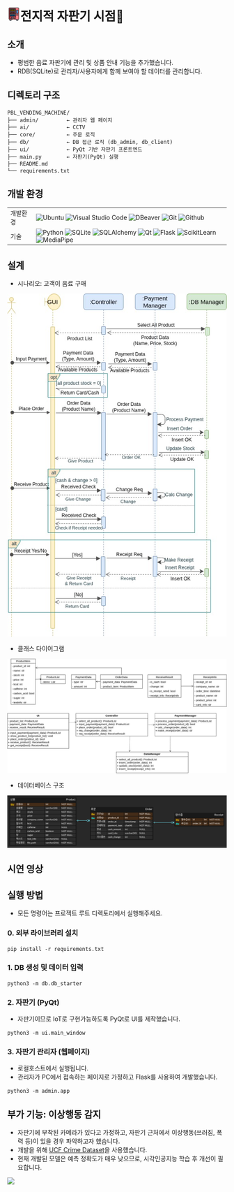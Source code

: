 # <img src="assets/vending-machine.png" width="30"/>전지적 자판기 시점👀

## 소개
- 평범한 음료 자판기에 관리 및 상품 안내 기능을 추가했습니다.
- RDB(SQLite)로 관리자/사용자에게 함께 보여야 할 데이터를 관리합니다.

## 디렉토리 구조
```
PBL_VENDING_MACHINE/
├── admin/         ← 관리자 웹 페이지
├── ai/            ← CCTV 
├── core/          ← 주문 로직
├── db/            ← DB 접근 로직 (db_admin, db_client)
├── ui/            ← PyQt 기반 자판기 프론트엔드
├── main.py        ← 자판기(PyQt) 실행
├── README.md
└── requirements.txt
```

## 개발 환경
|   |   |
|---|---|
|개발환경|![Ubuntu](https://img.shields.io/badge/Ubuntu-E95420?style=for-the-badge&logo=Ubuntu&logoColor=white) ![Visual Studio Code](https://img.shields.io/badge/Visual%20Studio%20Code-007ACC?style=for-the-badge&logo=Visual%20Studio%20Code&logoColor=white) ![DBeaver](https://img.shields.io/badge/DBeaver-382923?style=for-the-badge&logo=DBeaver&logoColor=white) ![Git](https://img.shields.io/badge/Git-F05032?style=for-the-badge&logo=Git&logoColor=white) ![Github](https://img.shields.io/badge/GitHub-181717?style=for-the-badge&logo=GitHub&logoColor=white)|
|기술|![Python](https://img.shields.io/badge/python-3776AB?style=for-the-badge&logo=python&logoColor=white) ![SQLite](https://img.shields.io/badge/sqlite-003B57?style=for-the-badge&logo=sqlite&logoColor=white) ![SQLAlchemy](https://img.shields.io/badge/SQLAlchemy-D71F00?style=for-the-badge&logo=SQLAlchemy&logoColor=white) ![Qt](https://img.shields.io/badge/Qt-41CD52?style=for-the-badge&logo=Qt&logoColor=white) ![Flask](https://img.shields.io/badge/flask-000000?style=for-the-badge&logo=flask&logoColor=white) ![ScikitLearn](https://img.shields.io/badge/scikitlearn-F7931E?style=for-the-badge&logo=scikitlearn&logoColor=white) ![MediaPipe](https://img.shields.io/badge/mediapipe-0097A7?style=for-the-badge&logo=mediapipe&logoColor=white)|

## 설계
- 시나리오: 고객이 음료 구매
<p align="center">
  <img src="design/SequenceDiagram.jpg">
</p>

- 클래스 다이어그램
<img src="design/ClassDiagram.jpg">

- 데이터베이스 구조
<img src="design/ERD.png">

## 시연 영상

## 실행 방법
- 모든 명령어는 프로젝트 루트 디렉토리에서 실행해주세요.
### 0. 외부 라이브러리 설치
```
pip install -r requirements.txt
```

### 1. DB 생성 및 데이터 입력
```
python3 -m db.db_starter
```

### 2. 자판기 (PyQt)
- 자판기이므로 IoT로 구현가능하도록 PyQt로 UI를 제작했습니다.
```
python3 -m ui.main_window
```

### 3. 자판기 관리자 (웹페이지)
- 로컬호스트에서 실행됩니다.
- 관리자가 PC에서 접속하는 페이지로 가정하고 Flask를 사용하여 개발했습니다.
```
python3 -m admin.app
```

## 부가 기능: 이상행동 감지
- 자판기에 부착된 카메라가 있다고 가정하고, 자판기 근처에서 이상행동(쓰러짐, 폭력 등)이 있을 경우 파악하고자 했습니다.
- 개발을 위해 [UCF Crime Dataset](https://www.crcv.ucf.edu/research/real-world-anomaly-detection-in-surveillance-videos)을 사용했습니다.
- 현재 개발된 모델은 예측 정확도가 매우 낮으므로, 시각인공지능 학습 후 개선이 필요합니다.
<img src="assets/CCTV_mediapipe_with_random_forest.gif">
